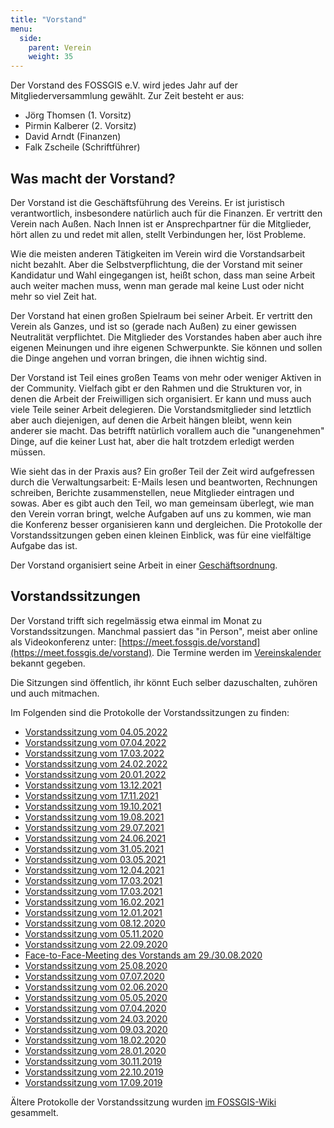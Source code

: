 ```yaml
---
title: "Vorstand"
menu:
  side:
    parent: Verein
    weight: 35
---
```


Der Vorstand des FOSSGIS e.V. wird jedes Jahr auf der Mitgliederversammlung
gewählt. Zur Zeit besteht er aus:

* Jörg Thomsen (1. Vorsitz)
* Pirmin Kalberer (2. Vorsitz)
* David Arndt (Finanzen)
* Falk Zscheile (Schriftführer)

## Was macht der Vorstand?

Der Vorstand ist die Geschäftsführung des Vereins. Er ist juristisch
verantwortlich, insbesondere natürlich auch für die Finanzen. Er vertritt den
Verein nach Außen. Nach Innen ist er Ansprechpartner für die Mitglieder, hört
allen zu und redet mit allen, stellt Verbindungen her, löst Probleme.

Wie die meisten anderen Tätigkeiten im Verein wird die Vorstandsarbeit nicht
bezahlt. Aber die Selbstverpflichtung, die der Vorstand mit seiner Kandidatur
und Wahl eingegangen ist, heißt schon, dass man seine Arbeit auch weiter machen
muss, wenn man gerade mal keine Lust oder nicht mehr so viel Zeit hat.

Der Vorstand hat einen großen Spielraum bei seiner Arbeit. Er vertritt den
Verein als Ganzes, und ist so (gerade nach Außen) zu einer gewissen Neutralität
verpflichtet. Die Mitglieder des Vorstandes haben aber auch ihre eigenen
Meinungen und ihre eigenen Schwerpunkte. Sie können und sollen die Dinge
angehen und vorran bringen, die ihnen wichtig sind.

Der Vorstand ist Teil eines großen Teams von mehr oder weniger Aktiven in der
Community. Vielfach gibt er den Rahmen und die Strukturen vor, in denen die
Arbeit der Freiwilligen sich organisiert. Er kann und muss auch viele Teile
seiner Arbeit delegieren. Die Vorstandsmitglieder sind letztlich aber auch
diejenigen, auf denen die Arbeit hängen bleibt, wenn kein anderer sie macht.
Das betrifft natürlich vorallem auch die "unangenehmen" Dinge, auf die keiner
Lust hat, aber die halt trotzdem erledigt werden müssen.

Wie sieht das in der Praxis aus? Ein großer Teil der Zeit wird aufgefressen
durch die Verwaltungsarbeit: E-Mails lesen und beantworten, Rechnungen
schreiben, Berichte zusammenstellen, neue Mitglieder eintragen und sowas. Aber
es gibt auch den Teil, wo man gemeinsam überlegt, wie man den Verein vorran
bringt, welche Aufgaben auf uns zu kommen, wie man die Konferenz besser
organisieren kann und dergleichen. Die Protokolle der Vorstandssitzungen
geben einen kleinen Einblick, was für eine vielfältige Aufgabe das ist.

Der Vorstand organisiert seine Arbeit in einer
[Geschäftsordnung](geschäftsordnung-vorstand).

## Vorstandssitzungen

Der Vorstand trifft sich regelmässig etwa einmal im Monat zu
Vorstandssitzungen. Manchmal passiert das "in Person", meist aber online
als Videokonferenz unter: [https://meet.fossgis.de/vorstand](https://meet.fossgis.de/vorstand). Die Termine werden im [Vereinskalender](https://fossgis.de/aktivit%C3%A4ten/termine/) bekannt gegeben.

Die Sitzungen sind öffentlich, ihr könnt Euch selber dazuschalten, zuhören und
auch mitmachen. 

Im Folgenden sind die Protokolle der Vorstandssitzungen zu finden:

* [Vorstandssitzung vom 04.05.2022](2022-05-04-protokoll-vorstandssitzung)
* [Vorstandssitzung vom 07.04.2022](2022-04-07-protokoll-vorstandssitzung)
* [Vorstandssitzung vom 17.03.2022](2022-03-17-protokoll-vorstandssitzung)
* [Vorstandssitzung vom 24.02.2022](2022-02-24-protokoll-vorstandssitzung)
* [Vorstandssitzung vom 20.01.2022](2022-01-20-protokoll-vorstandssitzung)
* [Vorstandssitzung vom 13.12.2021](2021-12-13-protokoll-vorstandssitzung)
* [Vorstandssitzung vom 17.11.2021](2021-11-17-protokoll-vorstandssitzung)
* [Vorstandssitzung vom 19.10.2021](2021-10-19-protokoll-vorstandssitzung)
* [Vorstandssitzung vom 19.08.2021](2021-08-19-protokoll-vorstandssitzung)
* [Vorstandssitzung vom 29.07.2021](2021-07-29-protokoll-vorstandssitzung)
* [Vorstandssitzung vom 24.06.2021](2021-06-24-protokoll-vorstandssitzung)
* [Vorstandssitzung vom 31.05.2021](2021-05-31-protokoll-vorstandssitzung)
* [Vorstandssitzung vom 03.05.2021](2021-05-03-protokoll-vorstandssitzung)
* [Vorstandssitzung vom 12.04.2021](2021-04-12-protokoll-vorstandssitzung)
* [Vorstandssitzung vom 17.03.2021](2021-03-17-protokoll-vorstandssitzung)
* [Vorstandssitzung vom 17.03.2021](2021-03-17-protokoll-vorstandssitzung)
* [Vorstandssitzung vom 16.02.2021](2021-02-16-protokoll-vorstandssitzung)
* [Vorstandssitzung vom 12.01.2021](2021-01-12-protokoll-vorstandssitzung)
* [Vorstandssitzung vom 08.12.2020](2020-12-08-protokoll-vorstandssitzung)
* [Vorstandssitzung vom 05.11.2020](2020-11-05-protokoll-vorstandssitzung)
* [Vorstandssitzung vom 22.09.2020](2020-09-22-protokoll-vorstandssitzung)
* [Face-to-Face-Meeting des Vorstands am 29./30.08.2020](2020-08-29_30-protokoll-face-to-face)
* [Vorstandssitzung vom 25.08.2020](2020-08-25-protokoll-vorstandssitzung)
* [Vorstandssitzung vom 07.07.2020](2020-07-07-protokoll-vorstandssitzung)
* [Vorstandssitzung vom 02.06.2020](2020-06-02-protokoll-vorstandssitzung)
* [Vorstandssitzung vom 05.05.2020](2020-05-05-protokoll-vorstandssitzung)
* [Vorstandssitzung vom 07.04.2020](2020-04-07-protokoll-vorstandssitzung)
* [Vorstandssitzung vom 24.03.2020](2020-03-24-protokoll-vorstandssitzung)
* [Vorstandssitzung vom 09.03.2020](2020-03-09-protokoll-vorstandssitzung)
* [Vorstandssitzung vom 18.02.2020](2020-02-18-protokoll-vorstandssitzung)
* [Vorstandssitzung vom 28.01.2020](2020-01-28-protokoll-vorstandssitzung)
* [Vorstandssitzung vom 30.11.2019](2019-11-30-protokoll-vorstandssitzung)
* [Vorstandssitzung vom 22.10.2019](2019-10-22-protokoll-vorstandssitzung)
* [Vorstandssitzung vom 17.09.2019](2019-09-17-protokoll-vorstandssitzung)


Ältere Protokolle der Vorstandssitzung wurden [im
FOSSGIS-Wiki](https://www.fossgis.de/wiki/Kategorie:Vorstandsprotokolle)
gesammelt.

